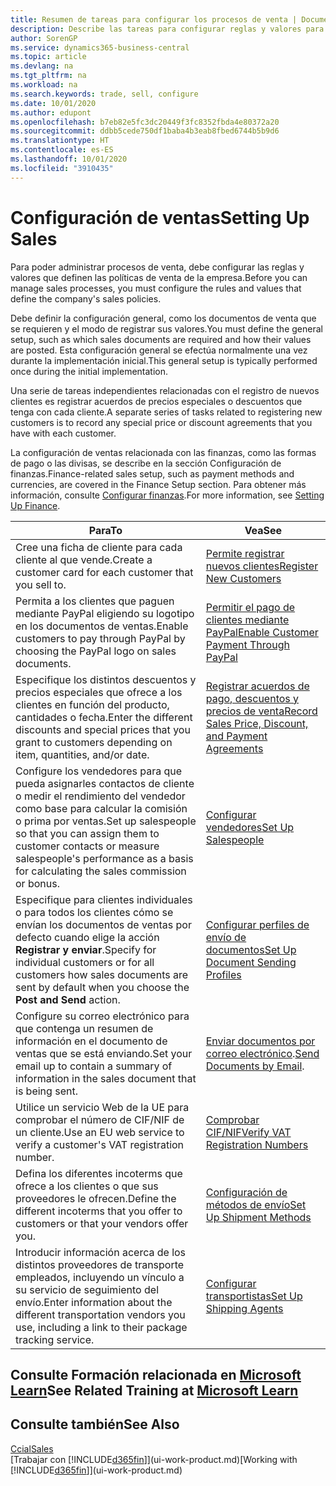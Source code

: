 ```yaml
---
title: Resumen de tareas para configurar los procesos de venta | Documentos de Microsoft
description: Describe las tareas para configurar reglas y valores para definir las directivas y los procesos de ventas.
author: SorenGP
ms.service: dynamics365-business-central
ms.topic: article
ms.devlang: na
ms.tgt_pltfrm: na
ms.workload: na
ms.search.keywords: trade, sell, configure
ms.date: 10/01/2020
ms.author: edupont
ms.openlocfilehash: b7eb82e5fc3dc20449f3fc8352fbda4e80372a20
ms.sourcegitcommit: ddbb5cede750df1baba4b3eab8fbed6744b5b9d6
ms.translationtype: HT
ms.contentlocale: es-ES
ms.lasthandoff: 10/01/2020
ms.locfileid: "3910435"
---
```

# <a name="setting-up-sales"></a><span data-ttu-id="cae90-103">Configuración de ventas</span><span class="sxs-lookup"><span data-stu-id="cae90-103">Setting Up Sales</span></span>
<span data-ttu-id="cae90-104">Para poder administrar procesos de venta, debe configurar las reglas y valores que definen las políticas de venta de la empresa.</span><span class="sxs-lookup"><span data-stu-id="cae90-104">Before you can manage sales processes, you must configure the rules and values that define the company's sales policies.</span></span>

<span data-ttu-id="cae90-105">Debe definir la configuración general, como los documentos de venta que se requieren y el modo de registrar sus valores.</span><span class="sxs-lookup"><span data-stu-id="cae90-105">You must define the general setup, such as which sales documents are required and how their values are posted.</span></span> <span data-ttu-id="cae90-106">Esta configuración general se efectúa normalmente una vez durante la implementación inicial.</span><span class="sxs-lookup"><span data-stu-id="cae90-106">This general setup is typically performed once during the initial implementation.</span></span>

<span data-ttu-id="cae90-107">Una serie de tareas independientes relacionadas con el registro de nuevos clientes es registrar acuerdos de precios especiales o descuentos que tenga con cada cliente.</span><span class="sxs-lookup"><span data-stu-id="cae90-107">A separate series of tasks related to registering new customers is to record any special price or discount agreements that you have with each customer.</span></span>

<span data-ttu-id="cae90-108">La configuración de ventas relacionada con las finanzas, como las formas de pago o las divisas, se describe en la sección Configuración de finanzas.</span><span class="sxs-lookup"><span data-stu-id="cae90-108">Finance-related sales setup, such as payment methods and currencies, are covered in the Finance Setup section.</span></span> <span data-ttu-id="cae90-109">Para obtener más información, consulte [Configurar finanzas](finance-setup-finance.md).</span><span class="sxs-lookup"><span data-stu-id="cae90-109">For more information, see [Setting Up Finance](finance-setup-finance.md).</span></span>

| <span data-ttu-id="cae90-110">Para</span><span class="sxs-lookup"><span data-stu-id="cae90-110">To</span></span> | <span data-ttu-id="cae90-111">Vea</span><span class="sxs-lookup"><span data-stu-id="cae90-111">See</span></span> |
| --- | --- |
| <span data-ttu-id="cae90-112">Cree una ficha de cliente para cada cliente al que vende.</span><span class="sxs-lookup"><span data-stu-id="cae90-112">Create a customer card for each customer that you sell to.</span></span> |[<span data-ttu-id="cae90-113">Permite registrar nuevos clientes</span><span class="sxs-lookup"><span data-stu-id="cae90-113">Register New Customers</span></span>](sales-how-register-new-customers.md) |
| <span data-ttu-id="cae90-114">Permita a los clientes que paguen mediante PayPal eligiendo su logotipo en los documentos de ventas.</span><span class="sxs-lookup"><span data-stu-id="cae90-114">Enable customers to pay through PayPal by choosing the PayPal logo on sales documents.</span></span> |[<span data-ttu-id="cae90-115">Permitir el pago de clientes mediante PayPal</span><span class="sxs-lookup"><span data-stu-id="cae90-115">Enable Customer Payment Through PayPal</span></span>](sales-how-enable-payment-service-extensions.md) |
| <span data-ttu-id="cae90-116">Especifique los distintos descuentos y precios especiales que ofrece a los clientes en función del producto, cantidades o fecha.</span><span class="sxs-lookup"><span data-stu-id="cae90-116">Enter the different discounts and special prices that you grant to customers depending on item, quantities, and/or date.</span></span> |[<span data-ttu-id="cae90-117">Registrar acuerdos de pago, descuentos y precios de venta</span><span class="sxs-lookup"><span data-stu-id="cae90-117">Record Sales Price, Discount, and Payment Agreements</span></span>](sales-how-record-sales-price-discount-payment-agreements.md) |
| <span data-ttu-id="cae90-118">Configure los vendedores para que pueda asignarles contactos de cliente o medir el rendimiento del vendedor como base para calcular la comisión o prima por ventas.</span><span class="sxs-lookup"><span data-stu-id="cae90-118">Set up salespeople so that you can assign them to customer contacts or measure salespeople's performance as a basis for calculating the sales commission or bonus.</span></span> |[<span data-ttu-id="cae90-119">Configurar vendedores</span><span class="sxs-lookup"><span data-stu-id="cae90-119">Set Up Salespeople</span></span>](sales-how-setup-salespeople.md) |
| <span data-ttu-id="cae90-120">Especifique para clientes individuales o para todos los clientes cómo se envían los documentos de ventas por defecto cuando elige la acción **Registrar y enviar**.</span><span class="sxs-lookup"><span data-stu-id="cae90-120">Specify for individual customers or for all customers how sales documents are sent by default when you choose the **Post and Send** action.</span></span> |[<span data-ttu-id="cae90-121">Configurar perfiles de envío de documentos</span><span class="sxs-lookup"><span data-stu-id="cae90-121">Set Up Document Sending Profiles</span></span>](sales-how-setup-document-send-profiles.md) |
| <span data-ttu-id="cae90-122">Configure su correo electrónico para que contenga un resumen de información en el documento de ventas que se está enviando.</span><span class="sxs-lookup"><span data-stu-id="cae90-122">Set your email up to contain a summary of information in the sales document that is being sent.</span></span> |<span data-ttu-id="cae90-123">[Enviar documentos por correo electrónico](ui-how-send-documents-email.md).</span><span class="sxs-lookup"><span data-stu-id="cae90-123">[Send Documents by Email](ui-how-send-documents-email.md).</span></span> |
|<span data-ttu-id="cae90-124">Utilice un servicio Web de la UE para comprobar el número de CIF/NIF de un cliente.</span><span class="sxs-lookup"><span data-stu-id="cae90-124">Use an EU web service to verify a customer's VAT registration number.</span></span>|[<span data-ttu-id="cae90-125">Comprobar CIF/NIF</span><span class="sxs-lookup"><span data-stu-id="cae90-125">Verify VAT Registration Numbers</span></span>](finance-setup-vat.md)|
|<span data-ttu-id="cae90-126">Defina los diferentes incoterms que ofrece a los clientes o que sus proveedores le ofrecen.</span><span class="sxs-lookup"><span data-stu-id="cae90-126">Define the different incoterms that you offer to customers or that your vendors offer you.</span></span>|[<span data-ttu-id="cae90-127">Configuración de métodos de envío</span><span class="sxs-lookup"><span data-stu-id="cae90-127">Set Up Shipment Methods</span></span>](sales-how-set-up-shipment-methods.md)|
|<span data-ttu-id="cae90-128">Introducir información acerca de los distintos proveedores de transporte empleados, incluyendo un vínculo a su servicio de seguimiento del envío.</span><span class="sxs-lookup"><span data-stu-id="cae90-128">Enter information about the different transportation vendors you use, including a link to their package tracking service.</span></span>|[<span data-ttu-id="cae90-129">Configurar transportistas</span><span class="sxs-lookup"><span data-stu-id="cae90-129">Set Up Shipping Agents</span></span>](sales-how-to-set-up-shipping-agents.md)|

## <a name="see-related-training-at-microsoft-learn"></a><span data-ttu-id="cae90-130">Consulte Formación relacionada en [Microsoft Learn](/learn/paths/trade-get-started-dynamics-365-business-central/)</span><span class="sxs-lookup"><span data-stu-id="cae90-130">See Related Training at [Microsoft Learn](/learn/paths/trade-get-started-dynamics-365-business-central/)</span></span>

## <a name="see-also"></a><span data-ttu-id="cae90-131">Consulte también</span><span class="sxs-lookup"><span data-stu-id="cae90-131">See Also</span></span>
[<span data-ttu-id="cae90-132">Ccial</span><span class="sxs-lookup"><span data-stu-id="cae90-132">Sales</span></span>](sales-manage-sales.md)  
<span data-ttu-id="cae90-133">[Trabajar con [!INCLUDE[d365fin](includes/d365fin_md.md)]](ui-work-product.md)</span><span class="sxs-lookup"><span data-stu-id="cae90-133">[Working with [!INCLUDE[d365fin](includes/d365fin_md.md)]](ui-work-product.md)</span></span>

